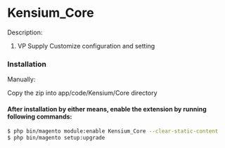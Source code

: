 # Kensium_Core

Description:
1.  VP Supply Customize configuration and setting

### Installation

Manually:

Copy the zip into app/code/Kensium/Core directory


#### After installation by either means, enable the extension by running following commands:

```sh
$ php bin/magento module:enable Kensium_Core --clear-static-content
$ php bin/magento setup:upgrade
```

